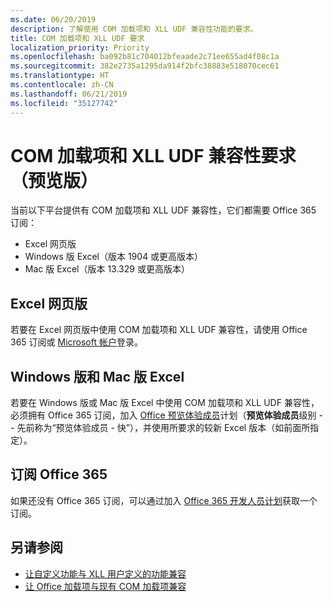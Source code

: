 ```yaml
---
ms.date: 06/20/2019
description: 了解使用 COM 加载项和 XLL UDF 兼容性功能的要求。
title: COM 加载项和 XLL UDF 要求
localization_priority: Priority
ms.openlocfilehash: ba092b81c704012bfeaade2c71ee655ad4f08c1a
ms.sourcegitcommit: 382e2735a1295da914f2bfc38883e518070cec61
ms.translationtype: HT
ms.contentlocale: zh-CN
ms.lasthandoff: 06/21/2019
ms.locfileid: "35127742"
---
```

# <a name="com-add-in-and-xll-udf-compatibility-requirements-preview"></a>COM 加载项和 XLL UDF 兼容性要求（预览版）

当前以下平台提供有 COM 加载项和 XLL UDF 兼容性，它们都需要 Office 365 订阅：

- Excel 网页版
- Windows 版 Excel（版本 1904 或更高版本）
- Mac 版 Excel（版本 13.329 或更高版本）

## <a name="excel-on-the-web"></a>Excel 网页版
若要在 Excel 网页版中使用 COM 加载项和 XLL UDF 兼容性，请使用 Office 365 订阅或 [Microsoft 帐户](https://account.microsoft.com/account)登录。

## <a name="excel-on-windows-and-mac"></a>Windows 版和 Mac 版 Excel
若要在 Windows 版或 Mac 版 Excel 中使用 COM 加载项和 XLL UDF 兼容性，必须拥有 Office 365 订阅，加入 [Office 预览体验成员](https://products.office.com/office-insider)计划（**预览体验成员**级别 -- 先前称为“预览体验成员 - 快”），并使用所要求的较新 Excel 版本（如前面所指定）。

## <a name="subscribe-to-office-365"></a>订阅 Office 365
如果还没有 Office 365 订阅，可以通过加入 [Office 365 开发人员计划](https://developer.microsoft.com/zh-CN/office/dev-program)获取一个订阅。

## <a name="see-also"></a>另请参阅

- [让自定义功能与 XLL 用户定义的功能兼容](make-custom-functions-compatible-with-xll-udf.md)
- [让 Office 加载项与现有 COM 加载项兼容](../develop/make-office-add-in-compatible-with-existing-com-add-in.md)
